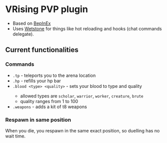 # VRising PVP plugin

* Based on [BepInEx](https://github.com/BepInEx/BepInEx)
* Uses [Wetstone](https://github.com/molenzwiebel/Wetstone) for things like hot reloading and hooks (chat commands delegate).

## Current functionalities

### Commands

- `.tp` - teleports you to the arena location
- `.hp` - refills your hp bar
- `.blood <type> <quality>` - sets your blood to type <type> and quality <quality>
  - allowed types are `scholar`, `warrior`, `worker`, `creature`, `brute`
  - quality ranges from 1 to 100
- `.weapons` - adds a kit of t8 weapons

### Respawn in same position

When you die, you respawn in the same exact position, so duelling has no wait time.
